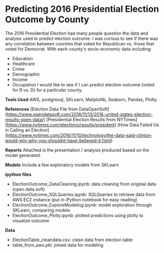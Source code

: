 # Predicting 2016 Presidential Election Outcome by County

The 2016 Presidential Election had many people question the data and analysis used to predict election outcome. I was curious to see if there was any correlation between counties that voted for Republican vs. those that voted for Democrat. With each county's socio-economic data including: 
* Education
* Healthcare
* Crime
* Demographic
* Income
* Occupation
I would like to see if I can predict election outcome (voted for R vs. D) for a particular county. 

**Tools Used**
AWS, postgresql, SKLearn, Matplotlib, Seaborn, Pandas, Plotly. 

**References**
[Election Data File from DataOpenSoft] (https://www.opendatasoft.com/2016/11/13/2016-united-states-election-results-open-data/)
[Presidential Election Results from NYTimes] (https://www.nytimes.com/elections/results/president)
[How Data Failed Us in Calling an Election] (https://www.nytimes.com/2016/11/10/technology/the-data-said-clinton-would-win-why-you-shouldnt-have-believed-it.html)

**Reports**
Attached is the presentation / analysis produced based on the model generated. 

**Models**
Include a few exploratory models from SKLearn

**ipython files**
* ElectionOutcome_DataCleaning.ipynb: data cleaning from original data (open data soft)
* ElectionOutcome_SQLQueries.ipynb: SQLQueries to retrieve data from AWS EC2 instance (put in iPython notebook for easy reading)
* ElectionOutcome_ExploreModeling.ipynb: model exploration through SKLearn, comparing models
* ElectionOutcome_Plotly.ipynb: plotted predictions using plotly to visualize outcome

**Data**
* ElectionTable_cleandata.csv: clean data from election table
* table_from_aws.pkl: joined data for modeling